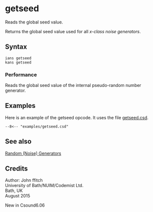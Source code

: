 <!--
id:getseed
category:Signal Generators:Random (Noise) Generators
-->
# getseed
Reads the global seed value.

Returns the global seed value used for all _x-class noise generators_.

## Syntax
``` csound-orc
ians getseed
kans getseed
```

### Performance

Reads the global seed value of the internal pseudo-random number generator.

## Examples

Here is an example of the getseed opcode. It uses the file [getseed.csd](../../examples/getseed.csd).

``` csound-orc title="Example of the getseed opcode." linenums="1"
--8<-- "examples/getseed.csd"
```

## See also

[Random (Noise) Generators](../../siggen/random)

## Credits

Author: John ffitch<br>
University of Bath/NUIM/Codemist Ltd.<br>
Bath, UK<br>
August 2015<br>

New in Csound6.06
